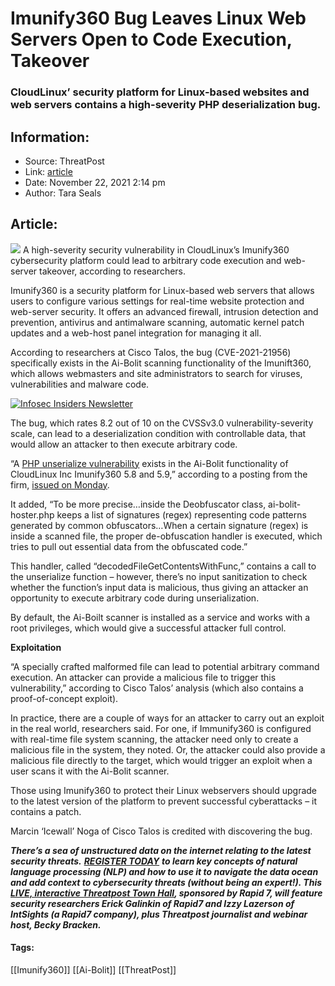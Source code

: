 # Imunify360 Bug Leaves Linux Web Servers Open to Code Execution, Takeover
### CloudLinux’ security platform for Linux-based websites and web servers contains a high-severity PHP deserialization bug. 

## Information:
+ Source: ThreatPost
+ Link: [article](https://kasperskycontenthub.com/threatpost-global/?p=176508)
+ Date: November 22, 2021  2:14 pm
+ Author: Tara Seals


## Article:
![](https://media.threatpost.com/wp-content/uploads/sites/103/2021/09/22105133/bug-bounty-e1632322308252.jpg)
A high-severity security vulnerability in CloudLinux’s Imunify360 cybersecurity platform could lead to arbitrary code execution and web-server takeover, according to researchers.


Imunify360 is a security platform for Linux-based web servers that allows users to configure various settings for real-time website protection and web-server security. It offers an advanced firewall, intrusion detection and prevention, antivirus and antimalware scanning, automatic kernel patch updates and a web-host panel integration for managing it all.


According to researchers at Cisco Talos, the bug (CVE-2021-21956) specifically exists in the Ai-Bolit scanning functionality of the Imunift360, which allows webmasters and site administrators to search for viruses, vulnerabilities and malware code.


[![Infosec Insiders Newsletter](https://media.threatpost.com/wp-content/uploads/sites/103/2021/07/10165815/infosec_insiders_in_article_promo.png)](https://threatpost.com/infosec-insider-subscription-page/?utm_source=ART&utm_medium=ART&utm_campaign=InfosecInsiders_Newsletter_Promo/)


The bug, which rates 8.2 out of 10 on the CVSSv3.0 vulnerability-severity scale, can lead to a deserialization condition with controllable data, that would allow an attacker to then execute arbitrary code.


“A [PHP unserialize vulnerability](https://www.w3schools.com/php/func_var_unserialize.asp) exists in the Ai-Bolit functionality of CloudLinux Inc Imunify360 5.8 and 5.9,” according to a posting from the firm, [issued on Monday](https://blog.talosintelligence.com/2021/11/vulnerability-spotlight-php-deserialize.html).


It added, “To be more precise…inside the Deobfuscator class, ai-bolit-hoster.php keeps a list of signatures (regex) representing code patterns generated by common obfuscators…When a certain signature (regex) is inside a scanned file, the proper de-obfuscation handler is executed, which tries to pull out essential data from the obfuscated code.”


This handler, called “decodedFileGetContentsWithFunc,” contains a call to the unserialize function – however, there’s no input sanitization to check whether the function’s input data is malicious, thus giving an attacker an opportunity to execute arbitrary code during unserialization.


By default, the Ai-Boilt scanner is installed as a service and works with a root privileges, which would give a successful attacker full control.


**Exploitation**


“A specially crafted malformed file can lead to potential arbitrary command execution. An attacker can provide a malicious file to trigger this vulnerability,” according to Cisco Talos’ analysis (which also contains a proof-of-concept exploit).


In practice, there are a couple of ways for an attacker to carry out an exploit in the real world, researchers said. For one, if Immunify360 is configured with real-time file system scanning, the attacker need only to create a malicious file in the system, they noted. Or, the attacker could also provide a malicious file directly to the target, which would trigger an exploit when a user scans it with the Ai-Bolit scanner.


Those using Imunify360 to protect their Linux webservers should upgrade to the latest version of the platform to prevent successful cyberattacks – it contains a patch.


Marcin ‘Icewall’ Noga of Cisco Talos is credited with discovering the bug.


***There’s a sea of unstructured data on the internet relating to the latest security threats.*** ***[REGISTER TODAY](https://threatpost.com/webinars/security-threats-natural-language-processing/?utm_source=In+Article&utm_medium=article&utm_campaign=Decoding+the+Data+Ocean:+Security+Threats+%26+Natural+Language+Processing&utm_id=In+Article)*** ***to learn key concepts of natural language processing (NLP) and how to use it to navigate the data ocean and add context to cybersecurity threats (without being an expert!). This [LIVE, interactive Threatpost Town Hall](https://threatpost.com/webinars/security-threats-natural-language-processing/?utm_source=In+Article&utm_medium=article&utm_campaign=Decoding+the+Data+Ocean:+Security+Threats+%26+Natural+Language+Processing&utm_id=In+Article), sponsored by Rapid 7, will feature security researchers Erick Galinkin of Rapid7 and Izzy Lazerson of IntSights (a Rapid7 company), plus Threatpost journalist and webinar host, Becky Bracken.***




#### Tags:
[[Imunify360]] [[Ai-Bolit]] [[ThreatPost]]
